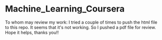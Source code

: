 # Machine_Learning_Coursera
To whom may review my work:
I tried a couple of times to push the html file to this repo. It seems that it's not working. So I pushed a pdf file for review.
Hope it helps, thanks you!!
